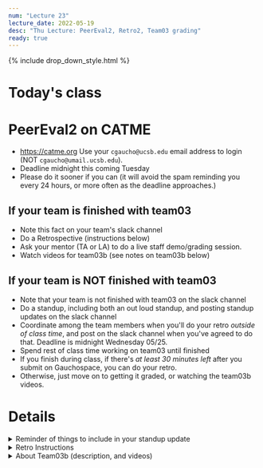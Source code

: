 ```yaml
---
num: "Lecture 23"
lecture_date: 2022-05-19
desc: "Thu Lecture: PeerEval2, Retro2, Team03 grading"
ready: true
---
```


{% include drop_down_style.html %}


# Today's class

# PeerEval2 on CATME

* <https://catme.org>  Use your `cgaucho@ucsb.edu` email address to login (NOT `cgaucho@umail.ucsb.edu`).
* Deadline midnight this coming Tuesday
* Please do it sooner if you can (it will avoid the spam reminding you every 24 hours, or more often as the deadline approaches.)

## If your team is finished with team03

* Note this fact on your team's slack channel
* Do a Retrospective (instructions below)
* Ask your mentor (TA or LA) to do a live staff demo/grading session.
* Watch videos for team03b (see notes on team03b below)

## If your team is NOT finished with team03


* Note that your team is not finished with team03 on the slack channel
* Do a standup, including both an out loud standup, and posting standup updates on the slack channel
* Coordinate among the team members when you'll do your retro *outside of class time*, and post on the slack channel when you've agreed to do that.  Deadline is midnight Wednesday 05/25.
* Spend rest of class time working on team03 until finished
* If you finish during class, if there's *at least 30 minutes left* after you submit on Gauchospace, you can do your retro.
* Otherwise, just move on to getting it graded, or watching the team03b videos. 

# Details

<details>
<summary>
Reminder of things to include in your standup update
</summary>
* What have you gotten done since last Thursday's class?
* What you are working on now
* Are there any blockers with what you are working on now?
  
Optional:
* When do you think you might be finished?
</details>

<details>
<summary>
Retro Instructions
</summary>

# Retrospective: the heart of Agile

The core principle of Agile is "inspect and adapt".  
* It was "inspecting and adapting" that led the original authors of the [Agile Manifesto](https://agilemanifesto.org/) to their ideas.
* It has been by "inspecting and adapting" that the Agile philosophy continues to grow and develop.

Inspect and Adapt is, in many ways, linked to the *Scientific Method*; 
* we observe
* we form a hypothesis
* we do an experiment

All in the service of doing a better job of software development.

In a retro, the team stops, pauses, reflects, and most importantly *comes up with an actionable change* for their practice.

# Today's Retro

* Start by having everyone take 5 minutes to read through this article: <https://ucsb-cs156.github.io/topics/agile_retros/>
  - Really read it!  It has the instructions for the most important activity in today's class
 
* Next, choose a leader for your retro. It should be someone that has read the instructions and is comfortable leading the group. 
* Then, locate the Google Drive folder for your team.  It should be linked in your Slack channel with a `gdrive` link this:

<img width="260" alt="image" src="https://user-images.githubusercontent.com/1119017/166498621-8fc7d61a-4d76-404d-9514-ea4672667ad9.png">

Earlier, you should have created a folder called `Retros` and in that folder, create a document `Retro1`.  

Now create a new document in that folder called `Retro2`

Then follow the instructions in the <https://ucsb-cs156.github.io/topics/agile_retros/> article for  Stop/Start/Continue retro, with one difference:
* As part of your discussion, revisit the experiment from your previous retro
* Discuss: was it a success? 
  - Did we follow through on the change we said we would make?
  - Did we get the results we were expecting?
  - What, if anything, did we learn from this experiment?

In the document, write down who your retro leader is.
  
At the end of the process, you should have in your document:
* Name of person leading the retro at the top, and a list of who participated
* A document with three parts, "stop/start/continue", and items from each member under the three categories
* Dot voting (three votes per team member participating) on the items in the document.
* A summary of the discussion about the previous experiment:
  - Did we follow through on the change we said we would make?
  - Did we get the results we were expecting?
  - What, if anything, did we learn from this experiment?
* A summary at the bottom on a new "experiment" in the form "If we change X we hope to see Y result"
  - This should be related to one of the top three items by votes that your group agreed on.
* A brief explanation of how you will know whether your experiment was or was not a success.

After the retro is done, you can:
* Ask a staff member to look over your GDrive document; they'll check it to make sure it has the required elements:
  - items from each member under start/stop/continue
  - dot voting
  - discusion of previous experiment
  - a new experiment, including the criteria by which you can know whether the experiment was a success
 
</details>



<details>
<summary>
About Team03b (description, and videos)
</summary>


In team03b, we'll see the rest of the steps for crud operations in React: the missing steps being adding Create and Update.
  
Note that team03b may take various forms; I'm still working out with the staff when we'll be ready to start the legacy code projects.
* At one end of the spectrum, it might not be an assignment at all, but instead, just a set of reference videos you can look at if you need the skills mentioned in them.
* At the other end, it might be a full blown assignment, with every team member implementing the missing operations (Create, Edit) for their database record, on top of team03.
* It might be somewhere in between. 
  
I'll let you know by Tuesday's lecture.  In the meantime, here are the videos.

* [Review of adding a placeholder page](https://gauchocast.hosted.panopto.com/Panopto/Pages/Viewer.aspx?id=db114e24-092a-40f6-a27b-ae98015c4c89) (27 min)
* [Adding a form (part 1)](https://gauchocast.hosted.panopto.com/Panopto/Pages/Viewer.aspx?id=6fd8bf45-02a2-4307-8968-ae99017d7f38) Includes discussion of WIP commits(30 min)
* [Adding form (part 2)](https://gauchocast.hosted.panopto.com/Panopto/Pages/Viewer.aspx?id=435757bd-48f9-4364-8412-ae99017ee0f1) Following up on a WIP commit (1 hour, 10 minutes)
* [Incorporate form into working create page](https://gauchocast.hosted.panopto.com/Panopto/Pages/Viewer.aspx?id=9a4212ad-1f83-4df2-b034-ae9a011cb45d)  (41 min)
* [Respond to code review on form PR](https://gauchocast.hosted.panopto.com/Panopto/Pages/Viewer.aspx?id=120a3583-6903-4d0f-b68b-ae9a011be307) (21 min)
* [Rebase on main, add edit page](https://gauchocast.hosted.panopto.com/Panopto/Pages/Viewer.aspx?id=87fc899a-f57d-4c51-9daa-ae9a013ef71d) (1 hour, 9 min)
* COMING SOON [Add column with edit buttons to index page](/) (fill in time here)


</details>



